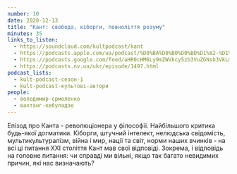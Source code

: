 ```yaml
---
number: 10
date: 2020-12-13
title: "Кант: свобода, кіборги, повноліття розуму"
minutes: 35
links_to_listen:
  - https://soundcloud.com/kultpodcast/kant
  - https://podcasts.apple.com/ua/podcast/%D0%BA%D0%B0%D0%BD%D1%82-%D1%81%D0%B2%D0%BE%D0%B1%D0%BE%D0%B4%D0%B0-%D0%BA%D1%96%D0%B1%D0%BE%D1%80%D0%B3%D0%B8-%D0%BF%D0%BE%D0%B2%D0%BD%D0%BE%D0%BB%D1%96%D1%82%D1%82%D1%8F-%D1%80%D0%BE%D0%B7%D1%83%D0%BC%D1%83/id1581339249?i=1000532083370
  - https://podcasts.google.com/feed/aHR0cHM6Ly9mZWVkcy5zb3VuZGNsb3VkLmNvbS91c2Vycy9zb3VuZGNsb3VkOnVzZXJzOjg5MjM3MjAyNy9zb3VuZHMucnNz/episode/dGFnOnNvdW5kY2xvdWQsMjAxMDp0cmFja3MvOTQ2Njc2NTYz
  - https://podcasts.nv.ua/ukr/episode/1497.html
podcast_lists:
  - kult-podcast-сезон-1
  - kult-podcast-культові-автори
people:
  - володимир-єрмоленко
  - вахтанг-кебуладзе
---
```


Епізод про Канта - революціонера у філософії. Найбільшого критика будь-якої
догматики. Кіборги, штучний інтелект, нелюдська свідомість, мультикультуралізм,
війна і мир, нації та світ, норми наших вчинків - на всі ці питання ХХІ
століття Кант мав свої відповіді. Зокрема, і відповідь на головне питання: чи
справді ми вільні, якщо так багато невидимих причин, які нас визначають?
